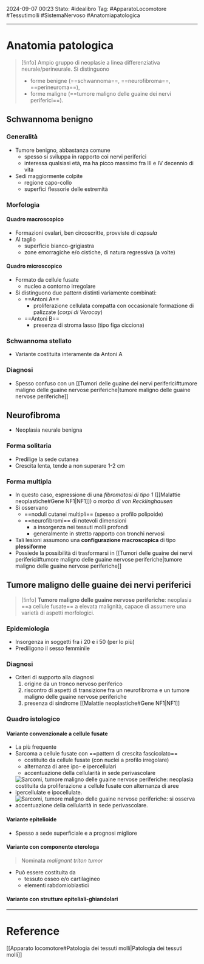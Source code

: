 2024-09-07 00:23
Stato: #idealibro 
Tag: #ApparatoLocomotore #Tessutimolli #SistemaNervoso #Anatomiapatologica 

---
# Anatomia patologica
>[!info]
>Ampio gruppo di neoplasie a linea differenziativa neurale/perineurale. Si distinguono
>- forme benigne (==schwannoma==, ==neurofibroma==, ==perineuroma==),
>- forme maligne (==tumore maligno delle guaine dei nervi periferici==).
## Schwannoma benigno
### Generalità
- Tumore benigno, abbastanza comune
	- spesso si sviluppa in rapporto coi nervi periferici
	- interessa qualsiasi età, ma ha picco massimo fra III e IV decennio di vita
- Sedi maggiormente colpite
	- regione capo-collo
	- superfici flessorie delle estremità
### Morfologia
#### Quadro macroscopico
- Formazioni ovalari, ben circoscritte, provviste di *capsula*
- Al taglio
	- superficie bianco-grigiastra
	- zone emorragiche e/o cistiche, di natura regressiva (a volte)
#### Quadro microscopico
- Formato da cellule fusate
	- nucleo a contorno irregolare
- Si distinguono due pattern distinti variamente combinati:
	- ==Antoni A==
		- proliferazione cellulata compatta con occasionale formazione di palizzate (*corpi di Verocay*)
	- ==Antoni B==
		- presenza di stroma lasso (tipo figa cicciona)
### Schwannoma stellato
- Variante costituita interamente da Antoni A
### Diagnosi
- Spesso confuso con un [[Tumori delle guaine dei nervi periferici#tumore maligno delle guaine nervose periferiche|tumore maligno delle guaine nervose periferiche]]
## Neurofibroma
- Neoplasia neurale benigna
### Forma solitaria
- Predilige la sede cutanea
- Crescita lenta, tende a non superare 1-2 cm
### Forma multipla
- In questo caso, espressione di una *fibromatosi di tipo 1* ([[Malattie neoplastiche#Gene NF1|NF1]]) o *morbo di von Recklinghausen*
- Si osservano
	- ==noduli cutanei multipli== (spesso a profilo polipoide)
	- ==neurofibromi== di notevoli dimensioni
		- a insorgenza nei tessuti molli profondi
		- generalmente in stretto rapporto con tronchi nervosi
- Tali lesioni assumono una **configurazione macroscopica** di tipo **plessiforme**
- Possiede la possibilità di trasformarsi in [[Tumori delle guaine dei nervi periferici#tumore maligno delle guaine nervose periferiche|tumore maligno delle guaine nervose periferiche]]
## Tumore maligno delle guaine dei nervi periferici
>[!info]
>**Tumore maligno delle guaine nervose periferiche**: neoplasia ==a cellule fusate== a elevata malignità, capace di assumere una varietà di aspetti morfologici.
### Epidemiologia
- Insorgenza in soggetti fra i 20 e i 50 (per lo più)
- Prediligono il sesso femminile
### Diagnosi
- Criteri di supporto alla diagnosi
	1. origine da un tronco nervoso periferico
	2. riscontro di aspetti di transizione fra un neurofibroma e un tumore maligno delle guaine nervose periferiche
	3. presenza di sindrome [[Malattie neoplastiche#Gene NF1|NF1]]
### Quadro istologico
#### Variante convenzionale a cellule fusate
- La più frequente
- Sarcoma a cellule fusate con ==pattern di crescita fascicolato==
	- costituito da cellule fusate (con nuclei a profilo irregolare)
	- alternanza di aree ipo- e ipercellulari
	- accentuazione della cellularità in sede perivascolare
- ![Sarcomi, tumore maligno delle guaine nervose periferiche: neoplasia costituita da proliferazione a cellule fusate con alternanza di aree ipercellulate e ipocellulate.](https://i.imgur.com/fIPQxF6.png)
- ![Sarcomi, tumore maligno delle guaine nervose periferiche: si osserva accentuazione della cellularità in sede perivascolare.](https://i.imgur.com/NX6FugA.png)
#### Variante epitelioide
- Spesso a sede superficiale e a prognosi migliore
#### Variante con componente eterologa
>Nominata *malignant triton tumor*
- Può essere costituita da
	- tessuto osseo e/o cartilagineo
	- elementi rabdomioblastici
#### Variante con strutture epiteliali-ghiandolari








---
# Reference
[[Apparato locomotore#Patologia dei tessuti molli|Patologia dei tessuti molli]]